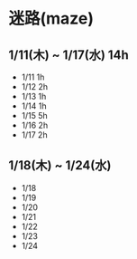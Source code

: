 # 迷路(maze)

## 1/11(木) ~ 1/17(水) 14h
- 1/11 1h
- 1/12 2h
- 1/13 1h
- 1/14 1h
- 1/15 5h
- 1/16 2h
- 1/17 2h

## 1/18(木) ~ 1/24(水)
- 1/18
- 1/19
- 1/20
- 1/21
- 1/22
- 1/23
- 1/24
